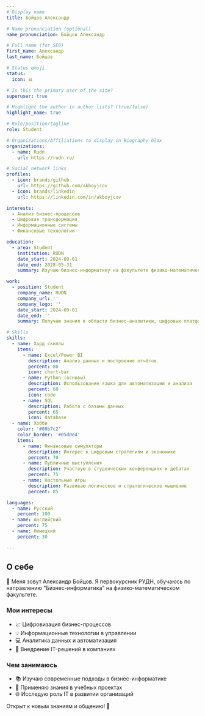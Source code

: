 ```yaml
---
# Display name
title: Бойцов Александр

# Name pronunciation (optional)
name_pronunciation: Бойцов Александр

# Full name (for SEO)
first_name: Александр
last_name: Бойцов

# Status emoji
status:
  icon: 📊

# Is this the primary user of the site?
superuser: true

# Highlight the author in author lists? (true/false)
highlight_name: true

# Role/position/tagline
role: Student

# Organizations/Affiliations to display in Biography blox
organizations:
  - name: Rudn
    url: https://rudn.ru/

# Social network links
profiles:
  - icon: brands/github
    url: https://github.com/akboyjcov
  - icon: brands/linkedin
    url: https://linkedin.com/in/akboyjcov

interests: 
  - Анализ бизнес-процессов
  - Цифровая трансформация
  - Информационные системы
  - Финансовые технологии

education:
  - area: Student
    institution: RUDN
    date_start: 2024-09-01
    date_end: 2028-05-31
    summary: Изучаю бизнес-информатику на факультете физико-математических и естественных наук. Интересуюсь цифровыми технологиями, управлением данными и аналитикой.

work:
  - position: Student
    company_name: RUDN
    company_url: ''
    company_logo: ''
    date_start: 2024-09-01
    date_end: ''
    summary: Получаю знания в области бизнес-аналитики, цифровых платформ, проектирования информационных систем и основ программирования.

# Skills
skills:
  - name: Хард скиллы
    items:
      - name: Excel/Power BI
        description: Анализ данных и построение отчётов
        percent: 80
        icon: chart-bar
      - name: Python (основы)
        description: Использование языка для автоматизации и анализа
        percent: 60
        icon: code
      - name: SQL
        description: Работа с базами данных
        percent: 65
        icon: database
  - name: Хобби
    color: '#00b7c2'
    color_border: '#05d0e4'
    items:
      - name: Финансовые симуляторы
        description: Интерес к цифровым стратегиям и экономике
        percent: 70
      - name: Публичные выступления
        description: Участвую в студенческих конференциях и дебатах
        percent: 75
      - name: Настольные игры
        description: Развиваю логическое и стратегическое мышление
        percent: 85

languages:
  - name: Русский
    percent: 100
  - name: Английский
    percent: 75
  - name: Немецкий
    percent: 30

---
```


## О себе  

👋 Меня зовут Александр Бойцов. Я первокурсник РУДН, обучаюсь по направлению "Бизнес-информатика" на физико-математическом факультете.  

### Мои интересы  
- 📈 Цифровизация бизнес-процессов  
- 💡 Информационные технологии в управлении  
- 💻 Аналитика данных и автоматизация  
- 🤝 Внедрение IT-решений в компаниях  

### Чем занимаюсь  
- 📚 Изучаю современные подходы в бизнес-информатике  
- 🧮 Применяю знания в учебных проектах  
- 🌐 Исследую роль IT в развитии организаций  

Открыт к новым знаниям и общению! 🚀

